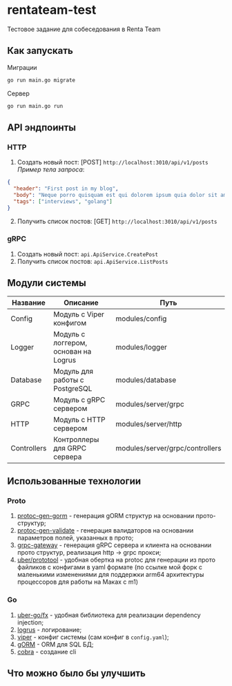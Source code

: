 # rentateam-test
Тестовое задание для собеседования в Renta Team

## Как запускать
Миграции
```zsh
go run main.go migrate
```

Сервер
```zsh
go run main.go run
```

## API эндпоинты
### HTTP
1. Создать новый пост: [POST] `http://localhost:3010/api/v1/posts`
<br><em>Пример тела запроса</em>:
```json
{
  "header": "First post in my blog",
  "body": "Neque porro quisquam est qui dolorem ipsum quia dolor sit amet",
  "tags": ["interviews", "golang"]
}
```

2. Получить список постов: [GET] `http://localhost:3010/api/v1/posts`

### gRPC
1. Создать новый пост: `api.ApiService.CreatePost`
1. Получить список постов: `api.ApiService.ListPosts`

## Модули системы
| Название | Описание | Путь |
|---|---|---|
|Config|Модуль с Viper конфигом|modules/config|
|Logger|Модуль с логгером, основан на Logrus|modules/logger|
|Database|Модуль для работы с PostgreSQL|modules/database|
|GRPC|Модуль с gRPC сервером|modules/server/grpc|
|HTTP|Модуль с HTTP сервером|modules/server/http|
|Controllers|Контроллеры для GRPC сервера|modules/server/grpc/controllers|

## Использованные технологии
### Proto
1. [protoc-gen-gorm](https://github.com/TheSDTM/protoc-gen-gorm) - генерация gORM структур на основании прото-структур;
2. [protoc-gen-validate](https://github.com/envoyproxy/protoc-gen-validate) - генерация валидаторов на основании параметров полей, указанных в прото;
3. [grpc-gateway](https://github.com/grpc-ecosystem/grpc-gateway) - генерация gRPC сервера и клиента на основании прото структур, реализация http -> grpc прокси;
4. [uber/prototool](https://github.com/Minish144/prototool-arm64-support) - удобная обертка на protoc для генерации из прото файликов с конфигами в yaml формате (по ссылке мой форк с маленькими изменениями для поддержки arm64 архитектуры процессоров для работы на Маках с m1)

### Go
1. [uber-go/fx](https://github.com/uber-go/fx) - удобная библиотека для реализации dependency injection;
2. [logrus](github.com/sirupsen/logrus) - логирование;
3. [viper](github.com/spf13/viper) - конфиг системы (сам конфиг в `config.yaml`);
4. [gORM](https://github.com/go-gorm/gorm) - ORM для SQL БД;
5. [cobra](https://github.com/spf13/cobra) - создание cli

## Что можно было бы улучшить
<!-- TODO -->